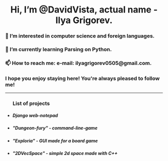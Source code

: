 <h1 align="center"> Hi, I’m @DavidVista, actual name - Ilya Grigorev. </h1>
<h3>👀 I’m interested in computer science and foreign languages. </h3>
<h3>🌱 I’m currently learning Parsing on Python.</h3>
<h3>📫 How to reach me: e-mail: ilyagrigorev0505@gmail.com.</h3>
<h3>I hope you enjoy staying here! You're always pleased to follow me!</h3>
<hr>
<ul> <h3> List of projects </h3>
 <li> <h5> Django web-notepad </h5> </li>
 <li> <h5> "Dungeon-fury" - command-line-game </h5> </li>
 <li> <h5> "Exploria" - GUI made for a board game</h5></li>
 <li> <h5> "2DVecSpace" - simple 2d space made with C++ </h5></li>
</ul>

<!---
DavidVista/DavidVista is a ✨ special ✨ repository because its `README.md` (this file) appears on your GitHub profile.
You can click the Preview link to take a look at your changes.
--->
